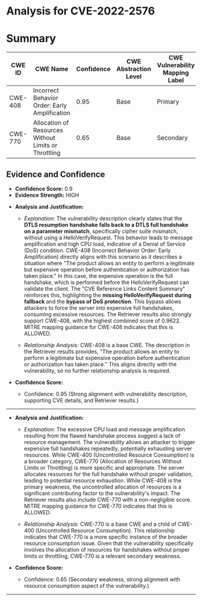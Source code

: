 # Analysis for CVE-2022-2576

# Summary
| CWE ID | CWE Name | Confidence | CWE Abstraction Level | CWE Vulnerability Mapping Label | CWE-Vulnerability Mapping Notes |
|---|---|---|---|---|---|
| CWE-408 | Incorrect Behavior Order: Early Amplification | 0.95 | Base | Primary | Allowed |
| CWE-770 | Allocation of Resources Without Limits or Throttling | 0.65 | Base | Secondary | Allowed |

## Evidence and Confidence

*   **Confidence Score:** 0.9
*   **Evidence Strength:** HIGH

- **Analysis and Justification:**
  - *Explanation:* The vulnerability description clearly states that the **DTLS resumption handshake falls back to a DTLS full handshake on a parameter mismatch**, specifically cipher suite mismatch, without using a HelloVerifyRequest. This behavior leads to message amplification and high CPU load, indicative of a Denial of Service (DoS) condition. CWE-408 (Incorrect Behavior Order: Early Amplification) directly aligns with this scenario as it describes a situation where "The product allows an entity to perform a legitimate but expensive operation before authentication or authorization has taken place." In this case, the expensive operation is the full handshake, which is performed before the HelloVerifyRequest can validate the client. The "CVE Reference Links Content Summary" reinforces this, highlighting the **missing HelloVerifyRequest during fallback** and the **bypass of DoS protection**. This bypass allows attackers to force the server into expensive full handshakes, consuming excessive resources. The Retriever results also strongly support CWE-408, with the highest combined score of 0.9622. MITRE mapping guidance for CWE-408 indicates that this is ALLOWED.

  - *Relationship Analysis:* CWE-408 is a base CWE. The description in the Retriever results provides, "The product allows an entity to perform a legitimate but expensive operation before authentication or authorization has taken place." This aligns directly with the vulnerability, so no further relationship analysis is required.

- **Confidence Score:**
  - Confidence: 0.95 (Strong alignment with vulnerability description, supporting CVE details, and Retriever results.)

---
- **Analysis and Justification:**
  - *Explanation:* The excessive CPU load and message amplification resulting from the flawed handshake process suggest a lack of resource management. The vulnerability allows an attacker to trigger expensive full handshakes repeatedly, potentially exhausting server resources. While CWE-400 (Uncontrolled Resource Consumption) is a broader category, CWE-770 (Allocation of Resources Without Limits or Throttling) is more specific and appropriate. The server allocates resources for the full handshake without proper validation, leading to potential resource exhaustion. While CWE-408 is the primary weakness, the uncontrolled allocation of resources is a significant contributing factor to the vulnerability's impact. The Retriever results also include CWE-770 with a non-negligible score. MITRE mapping guidance for CWE-770 indicates that this is ALLOWED.

  - *Relationship Analysis:* CWE-770 is a base CWE and a child of CWE-400 (Uncontrolled Resource Consumption). This relationship indicates that CWE-770 is a more specific instance of the broader resource consumption issue. Given that the vulnerability specifically involves the allocation of resources for handshakes without proper limits or throttling, CWE-770 is a relevant secondary weakness.

- **Confidence Score:**
  - Confidence: 0.65 (Secondary weakness, strong alignment with resource consumption aspect of the vulnerability.)

---